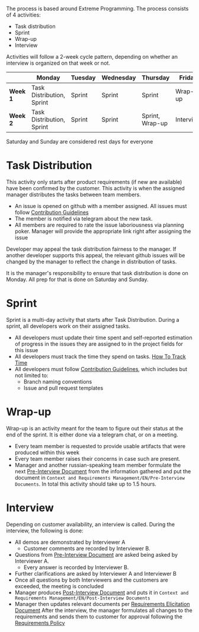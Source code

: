 The process is based around Extreme Programming. The process consists of 4 activities:
- Task distribution
- Sprint
- Wrap-up
- Interview

Activities will follow a 2-week cycle pattern, depending on whether an interview is organized on that week or not.

|            | Monday                    | Tuesday | Wednesday | Thursday        | Friday    |
| ---------- | ------------------------- | ------- | --------- | --------------- | --------- |
| **Week 1** | Task Distribution, Sprint | Sprint  | Sprint    | Sprint          | Wrap-up   |
| **Week 2** | Task Distribution, Sprint | Sprint  | Sprint    | Sprint, Wrap-up | Interview |

Saturday and Sunday are considered rest days for everyone 
# Task Distribution
This activity only starts after product requirements (if new are available) have been confirmed by the customer.
This activity is when the assigned manager distributes the tasks between team members.
- An issue is opened on github with a member assigned. All issues must follow [Contribution Guidelines](<../Configuration Management/Contribution Guidelines.md>)
- The member is notified via telegram about the new task.
- All members are required to rate the issue laboriousness via planning poker. Manager will provide the appropriate link right after assigning the issue

Developer may appeal the task distribution fairness to the manager. If another developer supports this appeal, the relevant github issues will be changed by the manager to reflect the change in distribution of tasks.

It is the manager's responsibility to ensure that task distribution is done on Monday. All prep for that is done on Saturday and Sunday.
# Sprint
Sprint is a multi-day activity that starts after Task Distribution. During a sprint, all developers work on their assigned tasks. 
- All developers must update their time spent and self-reported estimation of progress in the issues they are assigned to in the project fields for this issue
- All developers must track the time they spend on tasks. [How To Track Time](<../Project Tracking/How To Track Time.md>)
- All developers must follow [Contribution Guidelines](<../Configuration Management/Contribution Guidelines.md>), which includes but not limited to:
	- Branch naming conventions
	- Issue and pull request templates
# Wrap-up
Wrap-up is an activity meant for the team to figure out their status at the end of the sprint. It is either done via a telegram chat, or on a meeting.
- Every team member is requested to provide usable artifacts that were produced within this week
- Every team member raises their concerns in case such are present.
- Manager and another russian-speaking team member formulate the next [Pre-Interview Document](<../DocumentTemplates/RU/Pre-Interview Document.md>) from the information gathered and put the document in `Context and Requirements Management/EN/Pre-Interview Documents`.
In total this activity should take up to 1.5 hours.
# Interview
Depending on customer availability, an interview is called. During the interview, the following is done:
- All demos are demonstrated by Interviewer A
	- Customer comments are recorded by Interviewer B.
- Questions from [Pre-Interview Document](<../DocumentTemplates/RU/Pre-Interview Document.md>) are asked being asked by Interviewer A.
	- Every answer is recorded by Interviewer B.
- Further clarifications are asked by Interviewer A and Interviewer B
- Once all questions by both Interviewers and the customers are exceeded, the meeting is concluded
- Manager produces [Post-Interview Document](<../DocumentTemplates/EN/Post-Interview Document.md>) and puts it in `Context and Requirements Management/EN/Post-Interview Documents`
- Manager then updates relevant documents per [Requirements Elicitation Document](<../Context and Requirements Management/EN/Requirements Elicitation.md>)
After the interview, the manager formulates all changes to the requirements and sends them to customer for approval following the [Requirements Policy](<../Context and Requirements Management/EN/Requirements/Requirements Policy.md>)
